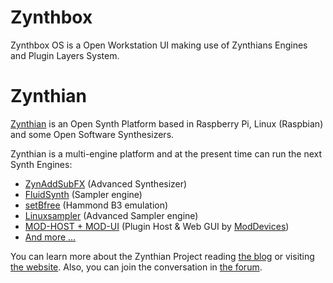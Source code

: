 # Zynthbox

Zynthbox OS is a Open Workstation UI making use of Zynthians Engines and Plugin Layers System.

# Zynthian
[Zynthian](http://zynthian.org) is an Open Synth Platform based in Raspberry Pi, Linux (Raspbian) and some Open Software Synthesizers.

Zynthian is a multi-engine platform and at the present time can run the next Synth Engines:

+ [ZynAddSubFX](https://sourceforge.net/projects/zynaddsubfx/) (Advanced Synthesizer)
+ [FluidSynth](http://www.fluidsynth.org/) (Sampler engine)
+ [setBfree](https://github.com/pantherb/setBfree) (Hammond B3 emulation)
+ [Linuxsampler](https://www.linuxsampler.org/) (Advanced Sampler engine)
+ [MOD-HOST + MOD-UI](https://github.com/moddevices) (Plugin Host & Web GUI by [ModDevices](http://moddevices.com))
+ [And more ...](http://wiki.zynthian.org/index.php/Zynthian_Supported_Synth_Engines)


You can learn more about the Zynthian Project reading [the blog](http://blog.zynthian.org) or visiting [the website](http://zynthian.org). Also, you can join the conversation in [the forum](https://discourse.zynthian.org).
